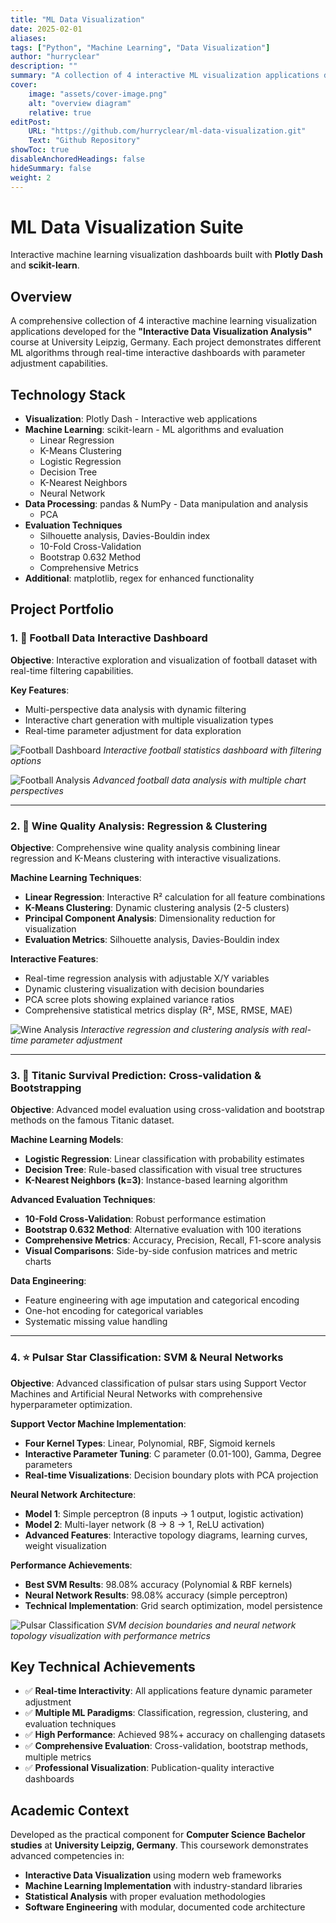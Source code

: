```yaml
---
title: "ML Data Visualization"
date: 2025-02-01
aliases: 
tags: ["Python", "Machine Learning", "Data Visualization"]
author: "hurryclear"
description: "" 
summary: "A collection of 4 interactive ML visualization applications developed for the \"Interactive Data Visualization Analysis\" course at University Leipzig, Germany. Each project demonstrates different machine learning algorithms through real-time interactive dashboards."
cover:
    image: "assets/cover-image.png"
    alt: "overview diagram"
    relative: true
editPost:
    URL: "https://github.com/hurryclear/ml-data-visualization.git"
    Text: "Github Repository"
showToc: true
disableAnchoredHeadings: false
hideSummary: false
weight: 2
---
```

# ML Data Visualization Suite

Interactive machine learning visualization dashboards built with **Plotly Dash** and **scikit-learn**.

## Overview

A comprehensive collection of 4 interactive machine learning visualization applications developed for the **"Interactive Data Visualization Analysis"** course at University Leipzig, Germany. Each project demonstrates different ML algorithms through real-time interactive dashboards with parameter adjustment capabilities.

## Technology Stack

- **Visualization**: Plotly Dash - Interactive web applications
- **Machine Learning**: scikit-learn - ML algorithms and evaluation  
  - Linear Regression
  - K-Means Clustering
  - Logistic Regression
  - Decision Tree
  - K-Nearest Neighbors
  - Neural Network
- **Data Processing**: pandas & NumPy - Data manipulation and analysis
  - PCA
- **Evaluation Techniques**
  - Silhouette analysis, Davies-Bouldin index
  - 10-Fold Cross-Validation
  - Bootstrap 0.632 Method
  - Comprehensive Metrics
- **Additional**: matplotlib, regex for enhanced functionality

## Project Portfolio

### 1. 🏈 Football Data Interactive Dashboard

**Objective**: Interactive exploration and visualization of football dataset with real-time filtering capabilities.

**Key Features**:
- Multi-perspective data analysis with dynamic filtering
- Interactive chart generation with multiple visualization types
- Real-time parameter adjustment for data exploration

![Football Dashboard](assets/1.png)
*Interactive football statistics dashboard with filtering options*

![Football Analysis](assets/2.png)
*Advanced football data analysis with multiple chart perspectives*

---

### 2. 🍷 Wine Quality Analysis: Regression & Clustering

**Objective**: Comprehensive wine quality analysis combining linear regression and K-Means clustering with interactive visualizations.

**Machine Learning Techniques**:
- **Linear Regression**: Interactive R² calculation for all feature combinations
- **K-Means Clustering**: Dynamic clustering analysis (2-5 clusters)  
- **Principal Component Analysis**: Dimensionality reduction for visualization
- **Evaluation Metrics**: Silhouette analysis, Davies-Bouldin index

**Interactive Features**:
- Real-time regression analysis with adjustable X/Y variables
- Dynamic clustering visualization with decision boundaries
- PCA scree plots showing explained variance ratios
- Comprehensive statistical metrics display (R², MSE, RMSE, MAE)

![Wine Analysis](assets/vis2.png)
*Interactive regression and clustering analysis with real-time parameter adjustment*

---

### 3. 🚢 Titanic Survival Prediction: Cross-validation & Bootstrapping

**Objective**: Advanced model evaluation using cross-validation and bootstrap methods on the famous Titanic dataset.

**Machine Learning Models**:
- **Logistic Regression**: Linear classification with probability estimates
- **Decision Tree**: Rule-based classification with visual tree structures  
- **K-Nearest Neighbors (k=3)**: Instance-based learning algorithm

**Advanced Evaluation Techniques**:
- **10-Fold Cross-Validation**: Robust performance estimation
- **Bootstrap 0.632 Method**: Alternative evaluation with 100 iterations
- **Comprehensive Metrics**: Accuracy, Precision, Recall, F1-score analysis
- **Visual Comparisons**: Side-by-side confusion matrices and metric charts

**Data Engineering**:
- Feature engineering with age imputation and categorical encoding
- One-hot encoding for categorical variables
- Systematic missing value handling

---

### 4. ⭐ Pulsar Star Classification: SVM & Neural Networks

**Objective**: Advanced classification of pulsar stars using Support Vector Machines and Artificial Neural Networks with comprehensive hyperparameter optimization.

**Support Vector Machine Implementation**:
- **Four Kernel Types**: Linear, Polynomial, RBF, Sigmoid kernels
- **Interactive Parameter Tuning**: C parameter (0.01-100), Gamma, Degree parameters
- **Real-time Visualizations**: Decision boundary plots with PCA projection

**Neural Network Architecture**:
- **Model 1**: Simple perceptron (8 inputs → 1 output, logistic activation)
- **Model 2**: Multi-layer network (8 → 8 → 1, ReLU activation)
- **Advanced Features**: Interactive topology diagrams, learning curves, weight visualization

**Performance Achievements**:
- **Best SVM Results**: 98.08% accuracy (Polynomial & RBF kernels)
- **Neural Network Results**: 98.08% accuracy (simple perceptron)
- **Technical Implementation**: Grid search optimization, model persistence

![Pulsar Classification](assets/vis4.png)
*SVM decision boundaries and neural network topology visualization with performance metrics*

## Key Technical Achievements

- ✅ **Real-time Interactivity**: All applications feature dynamic parameter adjustment
- ✅ **Multiple ML Paradigms**: Classification, regression, clustering, and evaluation techniques  
- ✅ **High Performance**: Achieved 98%+ accuracy on challenging datasets
- ✅ **Comprehensive Evaluation**: Cross-validation, bootstrap methods, multiple metrics
- ✅ **Professional Visualization**: Publication-quality interactive dashboards

## Academic Context

Developed as the practical component for **Computer Science Bachelor studies** at **University Leipzig, Germany**. This coursework demonstrates advanced competencies in:

- **Interactive Data Visualization** using modern web frameworks
- **Machine Learning Implementation** with industry-standard libraries
- **Statistical Analysis** with proper evaluation methodologies  
- **Software Engineering** with modular, documented code architecture